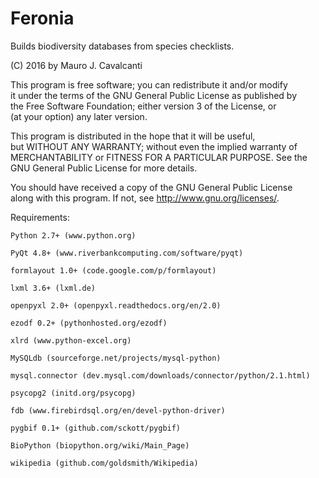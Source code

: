 # Feronia
Builds biodiversity databases from species checklists.

(C) 2016 by Mauro J. Cavalcanti                     
                                                                               
This program is free software; you can redistribute it and/or modify         
it under the terms of the GNU General Public License as published by         
the Free Software Foundation; either version 3 of the License, or            
(at your option) any later version.                                          
                                                                               
This program is distributed in the hope that it will be useful,              
but WITHOUT ANY WARRANTY; without even the implied warranty of               
MERCHANTABILITY or FITNESS FOR A PARTICULAR PURPOSE.  See the                 
GNU General Public License for more details.                                 
                                                                               
You should have received a copy of the GNU General Public License            
along with this program. If not, see <http://www.gnu.org/licenses/>.         
                                                                                      
Requirements:                                                                
    
    Python 2.7+ (www.python.org)
    
    PyQt 4.8+ (www.riverbankcomputing.com/software/pyqt)
    
    formlayout 1.0+ (code.google.com/p/formlayout)
    
    lxml 3.6+ (lxml.de)
    
    openpyxl 2.0+ (openpyxl.readthedocs.org/en/2.0)
    
    ezodf 0.2+ (pythonhosted.org/ezodf)
    
    xlrd (www.python-excel.org)
    
    MySQLdb (sourceforge.net/projects/mysql-python)
    
    mysql.connector (dev.mysql.com/downloads/connector/python/2.1.html)
    
    psycopg2 (initd.org/psycopg)
    
    fdb (www.firebirdsql.org/en/devel-python-driver)
    
    pygbif 0.1+ (github.com/sckott/pygbif)
    
    BioPython (biopython.org/wiki/Main_Page)
    
    wikipedia (github.com/goldsmith/Wikipedia)
 
